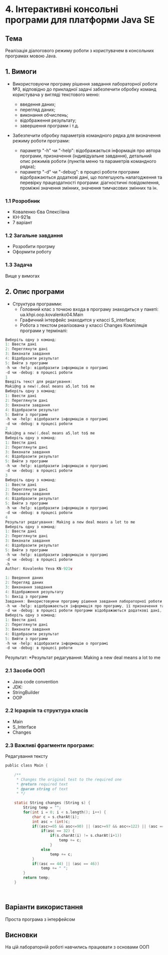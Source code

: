 # 4. Інтерактивні консольні програми для платформи Java SE
## Тема
Реалізація діалогового режиму роботи з користувачем в консольних програмах мовою Java.
## 1. Вимоги
* Використовуючи програму рішення завдання лабораторної роботи №3, відповідно до прикладної задачі забезпечити обробку команд користувача у вигляді текстового меню:

  * введення даних;
  * перегляд даних;
  * виконання обчислень;
  * відображення результату;
  * завершення програми і т.д.
* Забезпечити обробку параметрів командного рядка для визначення режиму роботи програми:

  * параметр "-h" чи "-help": відображається інформація про автора програми, призначення (індивідуальне завдання), детальний опис режимів роботи (пунктів меню та параметрів командного рядка);
  * параметр "-d" чи "-debug": в процесі роботи програми відображаються додаткові дані, що полегшують налагодження та перевірку працездатності програми: діагностичні повідомлення, проміжні значення змінних, значення тимчасових змінних та ін.
### 1.1 Розробник
* Коваленко Єва Олексіївна
* КН-921в
* 7 варіант
### 1.2 Загальне завдання
* Розробити прогрму
* Оформити роботу
### 1.3 Задача
Вище у вимогах
## 2. Опис програми
* Структура программи:
  * Головний клас з точкою входа в програму знаходиться у пакеті: ua.khpi.oop.kovalenko04.Main
  * Графичний інтерфейс знаходится у классі S_interface;
  * Робота з текстом реалізована у классі Changes
Компіляція програми у терміналі:
```c 
Виберіть одну з команд:
1: Ввести дані
2: Переглянути дані
3: Виконати завдання
4: Відобразити результат
5: Вийти з програми
-h чи -help: відобразити інформацію о програмі
-d чи -debug: в процесі роботи
1
Введіть текст для редагування: 
Maki@ng a new)(,deal means a5,lot to$ me
Виберіть одну з команд:
1: Ввести дані
2: Переглянути дані
3: Виконати завдання
4: Відобразити результат
5: Вийти з програми
-h чи -help: відобразити інформацію о програмі
-d чи -debug: в процесі роботи
2
Maki@ng a new)(,deal means a5,lot to$ me
Виберіть одну з команд:
1: Ввести дані
2: Переглянути дані
3: Виконати завдання
4: Відобразити результат
5: Вийти з програми
-h чи -help: відобразити інформацію о програмі
-d чи -debug: в процесі роботи
3
Виберіть одну з команд:
1: Ввести дані
2: Переглянути дані
3: Виконати завдання
4: Відобразити результат
5: Вийти з програми
-h чи -help: відобразити інформацію о програмі
-d чи -debug: в процесі роботи
4
Результат редагування: Making a new deal means a lot to me
Виберіть одну з команд:
1: Ввести дані
2: Переглянути дані
3: Виконати завдання
4: Відобразити результат
5: Вийти з програми
-h чи -help: відобразити інформацію о програмі
-d чи -debug: в процесі роботи
-h
Author: Kovalenko Yeva KN-921v

1: Введення даних
2: Перегляд даних
3: Виконання завдання
4: Відображення результату
5: Вихід з програми
Завдання: Використовуючи програму рішення завдання лабораторної роботи №3, відповідно до прикладної задачі забезпечити обробку команд користувача у вигляді текстового меню.
-h чи -help: відображаеється інформація про програму, її призначення та команди
-d чи -debug: в процесі роботи програми відображаються додаткові дані, що полегшують налагодження та перевірку працездатності програми
Виберіть одну з команд:
1: Ввести дані
2: Переглянути дані
3: Виконати завдання
4: Відобразити результат
5: Вийти з програми
-h чи -help: відобразити інформацію о програмі
-d чи -debug: в процесі роботи

```

Результат:
*Результат редагування: Making a new deal means a lot to me

### 2.1 Засоби ООП
* Java code convention
* JDK:
* StringBuilder
* OOP

### 2.2 Ієрархія та структура класів
* Main
* S_Interface
* Changes

### 2.3 Важливі фрагменти програми:
Редагування тексту

```c
public class Main {
	
	/** 
	 * Сhanges the original test to the required one
	 * @return required text
	 * @param string of text
	 * */
	
	static String changes (String s) {
		String temp = "";
		for(int i = 0; i < s.length(); i++) {
			char c = s.charAt(i);
			int asc = (int)c;
			if((asc>=65 && asc<=90) || (asc>=97 && asc<=122) || (asc == 32)) {	
				if(asc == 32) {
					if(s.charAt(i) != s.charAt(i+1))
						temp += c;					
					}
				else
					temp += c;
			}
			if((asc == 44) || (asc == 46))
				temp += " "; 				
		}
		return temp;
	}

	
```
## Варіанти використання
Проста програма з інтерфейсом
## Висновки
На цій лабораторній роботі навчились працювати з основами ООП
 
